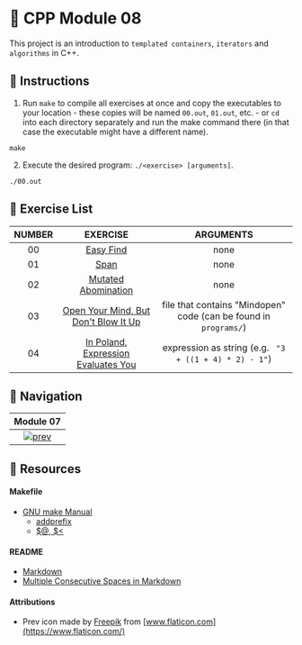# :large_orange_diamond: CPP Module 08

This project is an introduction to `templated containers`, `iterators` and `algorithms` in C++.

## :small_orange_diamond: Instructions

1. Run `make` to compile all exercises at once and copy the executables to your location - these copies will be named `00.out`, `01.out`, etc. - or `cd` into each directory separately and run the make command there (in that case the executable might have a different name).
```
make
```

2. Execute the desired program: `./<exercise> [arguments]`.
```
./00.out
```

## :small_orange_diamond: Exercise List
NUMBER | EXERCISE | ARGUMENTS
:-----:|:--------:|:--------:
00 | [Easy Find](./ex00) | none
01 | [Span](./ex01) | none
02 | [Mutated Abomination](./ex02) | none
03 | [Open Your Mind, But Don't Blow It Up](./ex03) | file that contains "Mindopen" code (can be found in `programs/`)
04 | [In Poland, Expression Evaluates You](./ex04) | expression as string (e.g. ` "3 + ((1 + 4) * 2) - 1"`)

## :small_orange_diamond: Navigation
| Module 07 |
|:---------:|
| [![prev](https://user-images.githubusercontent.com/59726559/138678592-27d20df6-cb62-4768-92d3-4bc270a6e4cf.png)](../CPP_Module_07) |

## :small_orange_diamond: Resources
#### Makefile
- [GNU make Manual](https://www.gnu.org/software/make/manual/make.html)
    - [addprefix](https://www.gnu.org/software/make/manual/make.html#File-Name-Functions)
    - [$@, $<](https://www.gnu.org/software/make/manual/html_node/Automatic-Variables.html#Automatic-Variables)
#### README
- [Markdown](https://docs.github.com/en/github/writing-on-github/getting-started-with-writing-and-formatting-on-github/basic-writing-and-formatting-syntax)
- [Multiple Consecutive Spaces in Markdown](https://steemit.com/markdown/@jamesanto/how-to-add-multiple-spaces-between-texts-in-markdown)
#### Attributions
- Prev icon made by [Freepik](https://www.freepik.com) from [www.flaticon.com](https://www.flaticon.com/)
